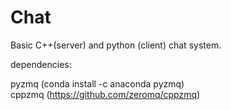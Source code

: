 # Chat

Basic C++(server) and python (client) chat system.

dependencies:

pyzmq (conda install -c anaconda pyzmq)  
cppzmq (https://github.com/zeromq/cppzmq)
